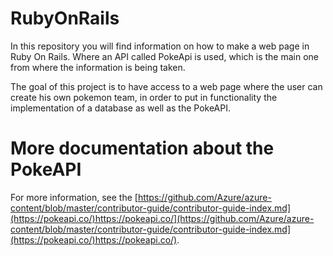 # RubyOnRails
In this repository you will find information on how to make a web page in Ruby On Rails. Where an API called PokeApi is used, which is the main one from where the information is being taken.

The goal of this project is to have access to a web page where the user can create his own pokemon team, in order to put in functionality the implementation of a database as well as the PokeAPI.

# More documentation about the PokeAPI 
For more information, see the [https://github.com/Azure/azure-content/blob/master/contributor-guide/contributor-guide-index.md](https://pokeapi.co/)https://pokeapi.co/](https://github.com/Azure/azure-content/blob/master/contributor-guide/contributor-guide-index.md](https://pokeapi.co/)https://pokeapi.co/).
